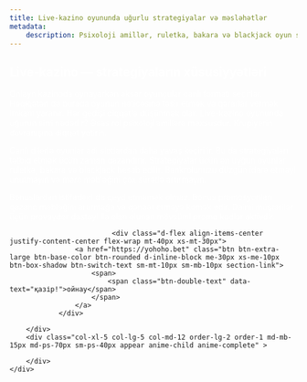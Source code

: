 ```yaml
---
title: Live-kazino oyununda uğurlu strategiyalar və məsləhətlər
metadata:
    description: Psixoloji amillər, ruletka, bakara və blackjack oyun seçimi, bankrol idarəçiliyi və bonus promosyonlarla Live-kazino strategiyalarını kəşf edin.
---
```

  

<section class="cover-background" style="background-image: url('{{ media['user://themes/quark/jpg/bg7.jpg'].url()|raw }}');">
    <div class="container ">
    <div class="row align-items-center justify-content-center">
        <div class="col-xl-7 col-lg-7 col-md-12 last-paragraph-no-margin order-lg-1 order-2 appear anime-child anime-complete">
            <h1 style="color: #ffffff; ">Live-kazino — strategiyaların xüsusiyyətləri</h1>
			
<p style="color: #ffffff; ">
            Onlayn kazinoda oynayarkən əksər oyunçular canlı formatı seçirlər. Həqiqətən də burada oyunun nəticəsinə təsir etmək və qərarlar vermək imkanı yaranır. Hər gedişi diqqətlə düşünmək olar. Live-kazino oyununda uğurun sirri nədədir? Əsas rol psixoloji amillərə məxsusdur. Krupiyerin davranışına diqqət yetirin.
        </p>
        <p style="color: #ffffff; ">
            Canlı dilerlə oyunlar adi slotlardan daha yavaş keçirilir. Bu da strategiyaları tətbiq etmək üçün zaman qazandırır. Strategiyalar üçün ən uyğun oyunlar ruletka, bakara və blackjack hesab edilir. Bankrolunuzu düzgün idarə etməyi unutmayın və mərc məbləğini çox sürətlə artırmayın.
        </p>
        <p style="color: #ffffff; ">
            Bonuslardan istifadəni da qeyd etməmək olmaz. Bonus promosyonları qazanc məbləğini artırmağa və qənaət etməyə kömək edir. Daimi müştərilər üçün provayder dəstəyi ilə elan olunan mövsümi promo kodlar aktivdir.
        </p>

			
			

			                 <div class="d-flex align-items-center justify-content-center flex-wrap mt-40px xs-mt-30px">
                    <a href="https://yohoho.bet" class="btn btn-extra-large btn-base-color btn-rounded d-inline-block me-30px xs-me-10px btn-box-shadow btn-switch-text sm-mt-10px sm-mb-10px section-link">
                        <span>
                            <span class="btn-double-text" data-text="қазір!">ойнау</span>
                        </span>
                    </a>
                </div>	
 					
        </div>
        <div class="col-xl-5 col-lg-5 col-md-12 order-lg-2 order-1 md-mb-15px md-ps-70px sm-ps-40px appear anime-child anime-complete" > 
             
        </div>	
    </div>    
</div>         
</section>























